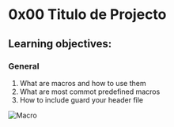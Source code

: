 # 0x00 Titulo de Projecto  
## Learning objectives:  
### General  

1. What are macros and how to use them  
2. What are most commot predefined macros  
3. How to include guard your header file  

![Macro](https://cdn.thomasnet.com/insights-images/embedded-images/fd8a4756-3a69-4f66-9287-ad719135db3f/2fedcf3f-d1d7-4888-8351-1427fc0db4f0/FullHD/typical-subprogram-application.jpg)




